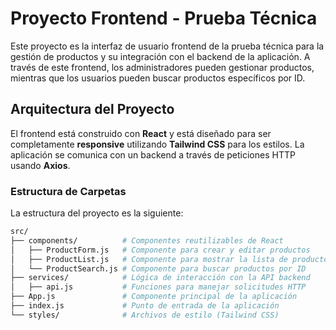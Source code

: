 # Proyecto Frontend - Prueba Técnica

Este proyecto es la interfaz de usuario frontend de la prueba técnica para la gestión de productos y su integración con el backend de la aplicación. A través de este frontend, los administradores pueden gestionar productos, mientras que los usuarios pueden buscar productos específicos por ID.

## Arquitectura del Proyecto

El frontend está construido con **React** y está diseñado para ser completamente **responsive** utilizando **Tailwind CSS** para los estilos. La aplicación se comunica con un backend a través de peticiones HTTP usando **Axios**.

### Estructura de Carpetas

La estructura del proyecto es la siguiente:

```bash
src/
├── components/          # Componentes reutilizables de React
│   ├── ProductForm.js   # Componente para crear y editar productos
│   ├── ProductList.js   # Componente para mostrar la lista de productos
│   └── ProductSearch.js # Componente para buscar productos por ID
├── services/            # Lógica de interacción con la API backend
│   ├── api.js           # Funciones para manejar solicitudes HTTP
├── App.js               # Componente principal de la aplicación
├── index.js             # Punto de entrada de la aplicación
└── styles/              # Archivos de estilo (Tailwind CSS)
